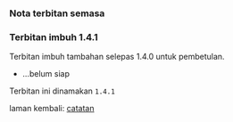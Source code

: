 ---
---

### Nota terbitan semasa

### Terbitan imbuh 1.4.1

Terbitan imbuh tambahan selepas 1.4.0 untuk pembetulan.

* ...belum siap

Terbitan ini dinamakan `1.4.1`

laman kembali: [catatan][0]

  [0]: index.md
